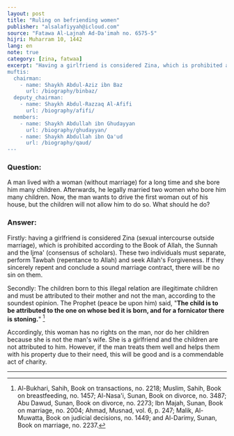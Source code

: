 ```yaml
---
layout: post
title: "Ruling on befriending women"
publisher: "alsalafiyyah@icloud.com"
source: "Fatawa Al-Lajnah Ad-Da'imah no. 6575-5"
hijri: Muharram 10, 1442
lang: en
note: true
category: [zina, fatwaa]
excerpt: "Having a girlfriend is considered Zina, which is prohibited according to the Book of Allah, the Sunnah and the consensus of scholars.
muftis:
  chairman: 
    - name: Shaykh Abdul-Aziz ibn Baz
      url: /biography/binbaz/
  deputy_chairman:
    - name: Shaykh Abdul-Razzaq Al-Afifi
      url: /biography/afifi/
  members: 
    - name: Shaykh Abdullah ibn Ghudayyan
      url: /biography/ghudayyan/
    - name: Shaykh Abdullah ibn Qa'ud
      url: /biography/qaud/
---
```


### Question: 
A man lived with a woman (without marriage) for a long time and she bore him many children. Afterwards, he legally married two women who bore him many children. Now, the man wants to drive the first woman out of his house, but the children will not allow him to do so. What should he do?

### Answer:
Firstly: having a girlfriend is considered Zina (sexual intercourse outside marriage), which is prohibited according to the Book of Allah, the Sunnah and the Ijma' (consensus of scholars). These two individuals must separate, perform Tawbah (repentance to Allah) and seek Allah's Forgiveness. If they sincerely repent and conclude a sound marriage contract, there will be no sin on them.

Secondly: The children born to this illegal relation are illegitimate children and must be attributed to their mother and not the man, according to the soundest opinion. The Prophet (peace be upon him) said, "**The child is to be attributed to the one on whose bed it is born, and for a fornicator there is stoning.**" [^1]

Accordingly, this woman has no rights on the man, nor do her children because she is not the man's wife. She is a girlfriend and the children are not attributed to him. However, if the man treats them well and helps them with his property due to their need, this will be good and is a commendable act of charity.

---

[^1]: Al-Bukhari, Sahih, Book on transactions, no. 2218; Muslim, Sahih, Book on breastfeeding, no. 1457; Al-Nasa'i, Sunan, Book on divorce, no. 3487; Abu Dawud, Sunan, Book on divorce, no. 2273; Ibn Majah, Sunan, Book on marriage, no. 2004; Ahmad, Musnad, vol. 6, p. 247; Malik, Al-Muwatta, Book on judicial decisions, no. 1449; and Al-Darimy, Sunan, Book on marriage, no. 2237.
